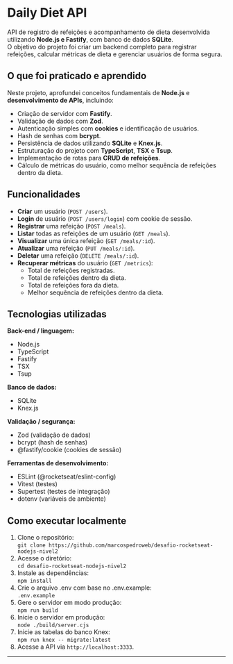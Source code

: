# Daily Diet API

API de registro de refeições e acompanhamento de dieta desenvolvida utilizando **Node.js e Fastify**, com banco de dados **SQLite**.  
O objetivo do projeto foi criar um backend completo para registrar refeições, calcular métricas de dieta e gerenciar usuários de forma segura.

## O que foi praticado e aprendido

Neste projeto, aprofundei conceitos fundamentais de **Node.js** e **desenvolvimento de APIs**, incluindo:

- Criação de servidor com **Fastify**.
- Validação de dados com **Zod**.
- Autenticação simples com **cookies** e identificação de usuários.
- Hash de senhas com **bcrypt**.
- Persistência de dados utilizando **SQLite** e **Knex.js**.
- Estruturação do projeto com **TypeScript**, **TSX** e **Tsup**.
- Implementação de rotas para **CRUD de refeições**.
- Cálculo de métricas do usuário, como melhor sequência de refeições dentro da dieta.

## Funcionalidades

- **Criar** um usuário (`POST /users`).
- **Login** de usuário (`POST /users/login`) com cookie de sessão.
- **Registrar** uma refeição (`POST /meals`).
- **Listar** todas as refeições de um usuário (`GET /meals`).
- **Visualizar** uma única refeição (`GET /meals/:id`).
- **Atualizar** uma refeição (`PUT /meals/:id`).
- **Deletar** uma refeição (`DELETE /meals/:id`).
- **Recuperar métricas** do usuário (`GET /metrics`):
  - Total de refeições registradas.
  - Total de refeições dentro da dieta.
  - Total de refeições fora da dieta.
  - Melhor sequência de refeições dentro da dieta.

## Tecnologias utilizadas

**Back-end / linguagem:**

- Node.js
- TypeScript
- Fastify
- TSX
- Tsup

**Banco de dados:**

- SQLite
- Knex.js

**Validação / segurança:**

- Zod (validação de dados)
- bcrypt (hash de senhas)
- @fastify/cookie (cookies de sessão)

**Ferramentas de desenvolvimento:**

- ESLint (@rocketseat/eslint-config)
- Vitest (testes)
- Supertest (testes de integração)
- dotenv (variáveis de ambiente)

## Como executar localmente

1. Clone o repositório:  
   `git clone https://github.com/marcospedroweb/desafio-rocketseat-nodejs-nivel2`
2. Acesse o diretório:  
   `cd desafio-rocketseat-nodejs-nivel2`
3. Instale as dependências:  
   `npm install`
4. Crie o arquivo .env com base no .env.example:  
   `.env.example`
5. Gere o servidor em modo produção:  
   `npm run build`
6. Inicie o servidor em produção:  
   `node ./build/server.cjs`
7. Inicie as tabelas do banco Knex:  
   `npm run knex -- migrate:latest`
8. Acesse a API via `http://localhost:3333`.

---
